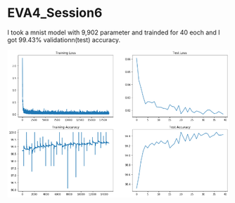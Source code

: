 # EVA4_Session6

I took a mnist model with 9,902 parameter and trainded for 40 eoch and I got 99.43% validationn(test) accuracy.

![Image of Base model](https://github.com/pandian-ra/EVA4_Session6/blob/master/basemodel%20accuracy.png)
